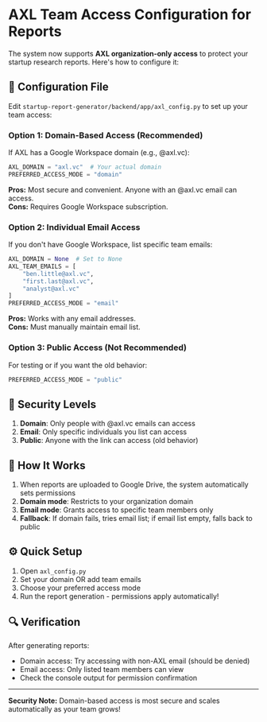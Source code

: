 # AXL Team Access Configuration for Reports

The system now supports **AXL organization-only access** to protect your startup research reports. Here's how to configure it:

## 🔧 Configuration File

Edit `startup-report-generator/backend/app/axl_config.py` to set up your team access:

### Option 1: Domain-Based Access (Recommended)
If AXL has a Google Workspace domain (e.g., @axl.vc):

```python
AXL_DOMAIN = "axl.vc"  # Your actual domain
PREFERRED_ACCESS_MODE = "domain"
```

**Pros:** Most secure and convenient. Anyone with an @axl.vc email can access.  
**Cons:** Requires Google Workspace subscription.

### Option 2: Individual Email Access
If you don't have Google Workspace, list specific team emails:

```python
AXL_DOMAIN = None  # Set to None
AXL_TEAM_EMAILS = [
    "ben.little@axl.vc",
    "first.last@axl.vc", 
    "analyst@axl.vc"
]
PREFERRED_ACCESS_MODE = "email"
```

**Pros:** Works with any email addresses.  
**Cons:** Must manually maintain email list.

### Option 3: Public Access (Not Recommended)
For testing or if you want the old behavior:

```python
PREFERRED_ACCESS_MODE = "public"
```

## 🔐 Security Levels

1. **Domain**: Only people with @axl.vc emails can access
2. **Email**: Only specific individuals you list can access  
3. **Public**: Anyone with the link can access (old behavior)

## 🚀 How It Works

1. When reports are uploaded to Google Drive, the system automatically sets permissions
2. **Domain mode**: Restricts to your organization domain
3. **Email mode**: Grants access to specific team members only
4. **Fallback**: If domain fails, tries email list; if email list empty, falls back to public

## ⚙️ Quick Setup

1. Open `axl_config.py`
2. Set your domain OR add team emails
3. Choose your preferred access mode
4. Run the report generation - permissions apply automatically!

## 🔍 Verification

After generating reports:
- Domain access: Try accessing with non-AXL email (should be denied)
- Email access: Only listed team members can view
- Check the console output for permission confirmation

---
**Security Note:** Domain-based access is most secure and scales automatically as your team grows! 